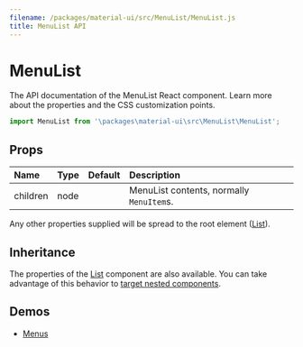 ```yaml
---
filename: /packages/material-ui/src/MenuList/MenuList.js
title: MenuList API
---
```


<!--- This documentation is automatically generated, do not try to edit it. -->

# MenuList

<p class="description">The API documentation of the MenuList React component. Learn more about the properties and the CSS customization points.</p>

```js
import MenuList from '\packages\material-ui\src\MenuList\MenuList';
```



## Props

| Name | Type | Default | Description |
|:-----|:-----|:--------|:------------|
| <span class="prop-name">children</span> | <span class="prop-type">node</span> |   | MenuList contents, normally `MenuItem`s. |

Any other properties supplied will be spread to the root element ([List](/api/list/)).

## Inheritance

The properties of the [List](/api/list/) component are also available.
You can take advantage of this behavior to [target nested components](/guides/api/#spread).

## Demos

- [Menus](/demos/menus/)

